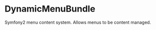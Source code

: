 DynamicMenuBundle
=================

Symfony2 menu content system. Allows menus to be content managed.
